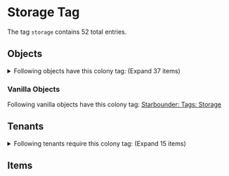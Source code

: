 # Storage Tag

The tag `storage` contains 52 total entries.

## Objects

<details markdown="1"><summary>Following objects have this colony tag: (Expand 37 items)</summary>

- <img src="https://raw.githubusercontent.com/Ceterai/Enternia/main/objects/alta/cafe/bin/icon.png" alt="Alta Bin icon" loading="lazy" width="auto" height="16px"/> [Alta Bin](https://ceterai.github.io/MyEnternia/Wiki/AltaBin)
- <img src="https://raw.githubusercontent.com/Ceterai/Enternia/main/objects/alta/basic/cabinet/icon.png" alt="Alta Cabinet icon" loading="lazy" width="auto" height="16px"/> [Alta Cabinet](https://ceterai.github.io/MyEnternia/Wiki/AltaCabinet)
- <img src="https://raw.githubusercontent.com/Ceterai/Enternia/main/objects/alta/cafe/cooler/icon.png" alt="Alta Cooler icon" loading="lazy" width="auto" height="16px"/> [Alta Cooler](https://ceterai.github.io/MyEnternia/Wiki/AltaCooler)
- <img src="https://raw.githubusercontent.com/Ceterai/Enternia/main/objects/alta/cooking/fridge/icon.png" alt="Alta Fridge icon" loading="lazy" width="auto" height="16px"/> [Alta Fridge](https://ceterai.github.io/MyEnternia/Wiki/AltaFridge)
- <img src="https://raw.githubusercontent.com/Ceterai/Enternia/main/objects/alta/lab/pod/icon.png" alt="Alta Lab Pod icon" loading="lazy" width="auto" height="16px"/> [Alta Lab Pod](https://ceterai.github.io/MyEnternia/Wiki/AltaLabPod)
- <img src="https://raw.githubusercontent.com/Ceterai/Enternia/main/objects/alta/city/pod/icon.png" alt="Alta Pod icon" loading="lazy" width="auto" height="16px"/> [Alta Pod](https://ceterai.github.io/MyEnternia/Wiki/AltaPod)
- <img src="https://raw.githubusercontent.com/Ceterai/Enternia/main/objects/alta/security/pod/icon.png" alt="Alta Security Pod icon" loading="lazy" width="auto" height="16px"/> [Alta Security Pod](https://ceterai.github.io/MyEnternia/Wiki/AltaSecurityPod)
- <img src="https://raw.githubusercontent.com/Ceterai/Enternia/main/objects/alta/security/rack/icon.png" alt="Alta Security Rack icon" loading="lazy" width="auto" height="16px"/> [Alta Security Rack](https://ceterai.github.io/MyEnternia/Wiki/AltaSecurityRack)
- <img src="https://raw.githubusercontent.com/Ceterai/Enternia/main/objects/alta/ship/container/icon.png" alt="Alta Ship Container icon" loading="lazy" width="auto" height="16px"/> [Alta Ship Container](https://ceterai.github.io/MyEnternia/Wiki/AltaShipContainer)
- <img src="https://raw.githubusercontent.com/Ceterai/Enternia/main/objects/alta/ship/container_medium/icon.png" alt="Alta Ship Container G2 icon" loading="lazy" width="auto" height="16px"/> [Alta Ship Container G2](https://ceterai.github.io/MyEnternia/Wiki/AltaShipContainerG2)
- <img src="https://raw.githubusercontent.com/Ceterai/Enternia/main/objects/alta/ship/container_large/icon.png" alt="Alta Ship Container G3 icon" loading="lazy" width="auto" height="16px"/> [Alta Ship Container G3](https://ceterai.github.io/MyEnternia/Wiki/AltaShipContainerG3)
- <img src="https://raw.githubusercontent.com/Ceterai/Enternia/main/objects/alta/ship/special/locker/icon.png" alt="Alta Ship Locker icon" loading="lazy" width="auto" height="16px"/> [Alta Ship Locker](https://ceterai.github.io/MyEnternia/Wiki/AltaShipLocker)
- <img src="https://raw.githubusercontent.com/Ceterai/Enternia/main/objects/alta/ship/pod/icon.png" alt="Alta Ship Pod icon" loading="lazy" width="auto" height="16px"/> [Alta Ship Pod](https://ceterai.github.io/MyEnternia/Wiki/AltaShipPod)
- <img src="https://raw.githubusercontent.com/Ceterai/Enternia/main/objects/alta/ship/storage/icon.png" alt="Alta Ship Storage icon" loading="lazy" width="auto" height="16px"/> [Alta Ship Storage](https://ceterai.github.io/MyEnternia/Wiki/AltaShipStorage)
- <img src="https://raw.githubusercontent.com/Ceterai/Enternia/main/objects/alta/basic/washer/icon.png" alt="Alta Washer icon" loading="lazy" width="auto" height="16px"/> [Alta Washer](https://ceterai.github.io/MyEnternia/Wiki/AltaWasher)
- <img src="https://raw.githubusercontent.com/Ceterai/Enternia/main/objects/alta/arknight/pod/icon.png" alt="Arknight Pod ★ icon" loading="lazy" width="auto" height="16px"/> [Arknight Pod ★](https://ceterai.github.io/MyEnternia/Wiki/ArknightPod)
- <img src="https://raw.githubusercontent.com/Ceterai/Enternia/main/objects/biome/alterash_prime/bishyn/decorative/chest/icon.png" alt="Bishyn Chest icon" loading="lazy" width="auto" height="16px"/> [Bishyn Chest](https://ceterai.github.io/MyEnternia/Wiki/BishynChest)
- <img src="https://raw.githubusercontent.com/Ceterai/Enternia/main/objects/biome/alterash_prime/bishyn/decorative/locker/icon.png" alt="Bishyn Locker icon" loading="lazy" width="auto" height="16px"/> [Bishyn Locker](https://ceterai.github.io/MyEnternia/Wiki/BishynLocker)
- <img src="https://raw.githubusercontent.com/Ceterai/Enternia/main/objects/alta/ship/special/locker/icon.png" alt="Broken Alta Ship Locker icon" loading="lazy" width="auto" height="16px"/> [Broken Alta Ship Locker](https://ceterai.github.io/MyEnternia/Wiki/BrokenAltaShipLocker)
- <img src="https://raw.githubusercontent.com/Ceterai/Enternia/main/objects/biome/alterash_prime/calin/decorative/chest/icon.png" alt="Calin Chest icon" loading="lazy" width="auto" height="16px"/> [Calin Chest](https://ceterai.github.io/MyEnternia/Wiki/CalinChest)
- <img src="https://raw.githubusercontent.com/Ceterai/Enternia/main/objects/alta/ceterai/pod/icon.png" alt="Ceterai Pod ★★★ icon" loading="lazy" width="auto" height="16px"/> [Ceterai Pod ★★★](https://ceterai.github.io/MyEnternia/Wiki/CeteraiPod)
- <img src="https://raw.githubusercontent.com/Ceterai/Enternia/main/objects/alta/citadel/pod/icon.png" alt="Citadel Pod ★★ icon" loading="lazy" width="auto" height="16px"/> [Citadel Pod ★★](https://ceterai.github.io/MyEnternia/Wiki/CitadelPod)
- <img src="https://raw.githubusercontent.com/Ceterai/Enternia/main/objects/alta/combat/pod/icon.png" alt="Combat Pod ★ icon" loading="lazy" width="auto" height="16px"/> [Combat Pod ★](https://ceterai.github.io/MyEnternia/Wiki/CombatPod)
- <img src="https://raw.githubusercontent.com/Ceterai/Enternia/main/objects/alta/eds/decorative/container/icon.png" alt="EDS Container icon" loading="lazy" width="auto" height="16px"/> [EDS Container](https://ceterai.github.io/MyEnternia/Wiki/EDSContainer)
- <img src="https://raw.githubusercontent.com/Ceterai/Enternia/main/objects/alta/eds/decorative/containers/icon.png" alt="EDS Containers icon" loading="lazy" width="auto" height="16px"/> [EDS Containers](https://ceterai.github.io/MyEnternia/Wiki/EDSContainers)
- <img src="https://raw.githubusercontent.com/Ceterai/Enternia/main/objects/alta/eds/decorative/pod/icon.png" alt="EDS Pod ★★ icon" loading="lazy" width="auto" height="16px"/> [EDS Pod ★★](https://ceterai.github.io/MyEnternia/Wiki/EDSPod)
- <img src="https://raw.githubusercontent.com/Ceterai/Enternia/main/objects/alta/elin/pod/icon.png" alt="Elin Pod ★ icon" loading="lazy" width="auto" height="16px"/> [Elin Pod ★](https://ceterai.github.io/MyEnternia/Wiki/ElinPod)
- <img src="https://raw.githubusercontent.com/Ceterai/Enternia/main/objects/alta/elite/pod/icon.png" alt="Elite Pod ★ icon" loading="lazy" width="auto" height="16px"/> [Elite Pod ★](https://ceterai.github.io/MyEnternia/Wiki/ElitePod)
- <img src="https://raw.githubusercontent.com/Ceterai/Enternia/main/objects/biome/alterash/viona/chest/icon.png" alt="Enchanted Chest icon" loading="lazy" width="auto" height="16px"/> [Enchanted Chest](https://ceterai.github.io/MyEnternia/Wiki/EnchantedChest)
- <img src="https://raw.githubusercontent.com/Ceterai/Enternia/main/objects/alta/arco/pod/icon.png" alt="Enviro Pod ★★ icon" loading="lazy" width="auto" height="16px"/> [Enviro Pod ★★](https://ceterai.github.io/MyEnternia/Wiki/EnviroPod)
- <img src="https://raw.githubusercontent.com/Ceterai/Enternia/main/objects/alta/faradea/pod/icon.png" alt="Faradea Pod ★ icon" loading="lazy" width="auto" height="16px"/> [Faradea Pod ★](https://ceterai.github.io/MyEnternia/Wiki/FaradeaPod)
- <img src="https://raw.githubusercontent.com/Ceterai/Enternia/main/objects/biome/alterash_prime/gheatsyn/decorative/chest/icon.png" alt="Gheatsyn Chest icon" loading="lazy" width="auto" height="16px"/> [Gheatsyn Chest](https://ceterai.github.io/MyEnternia/Wiki/GheatsynChest)
- <img src="https://raw.githubusercontent.com/Ceterai/Enternia/main/objects/biome/alterash_prime/gheatsyn/decorative/minifridge/icon.png" alt="Gheatsyn Minifridge icon" loading="lazy" width="auto" height="16px"/> [Gheatsyn Minifridge](https://ceterai.github.io/MyEnternia/Wiki/GheatsynMinifridge)
- <img src="https://raw.githubusercontent.com/Ceterai/Enternia/main/objects/biome/alterash_prime/hevika/decorative/chest/icon.png" alt="Hevika Chest icon" loading="lazy" width="auto" height="16px"/> [Hevika Chest](https://ceterai.github.io/MyEnternia/Wiki/HevikaChest)
- <img src="https://raw.githubusercontent.com/Ceterai/Enternia/main/objects/biome/alterash/warped/decorative/chest/icon.png" alt="Warped Chest icon" loading="lazy" width="auto" height="16px"/> [Warped Chest](https://ceterai.github.io/MyEnternia/Wiki/WarpedChest)
- <img src="https://raw.githubusercontent.com/Ceterai/Enternia/main/objects/biome/alterash/yaara/decorative/cabinet/icon.png" alt="Yaara Cabinet icon" loading="lazy" width="auto" height="16px"/> [Yaara Cabinet](https://ceterai.github.io/MyEnternia/Wiki/YaaraCabinet)
- <img src="https://raw.githubusercontent.com/Ceterai/Enternia/main/objects/biome/alterash/yaara/decorative/orb/icon.png" alt="Yaara Orb icon" loading="lazy" width="auto" height="16px"/> [Yaara Orb](https://ceterai.github.io/MyEnternia/Wiki/YaaraOrb)

</details>

### Vanilla Objects

Following vanilla objects have this colony tag: [Starbounder: Tags: Storage](https://starbounder.org/Tag:Storage)

## Tenants

<details markdown="1"><summary>Following tenants require this colony tag: (Expand 15 items)</summary>

- [A.R.C.O. Archiver](https://ceterai.github.io/MyEnternia/Wiki/A.R.C.O.Archiver)
- [Alta Agent](https://ceterai.github.io/MyEnternia/Wiki/AltaAgent)
- [Alta Archiver](https://ceterai.github.io/MyEnternia/Wiki/AltaArchiver)
- [Alta Christmas Girl](https://ceterai.github.io/MyEnternia/Wiki/AltaChristmasGirl)
- [Alta Lab Archiver](https://ceterai.github.io/MyEnternia/Wiki/AltaLabArchiver)
- [Alta Merchant](https://ceterai.github.io/MyEnternia/Wiki/AltaMerchant)
- [Ceterai Archiver](https://ceterai.github.io/MyEnternia/Wiki/CeteraiArchiver)
- [EDS Archiver](https://ceterai.github.io/MyEnternia/Wiki/EDSArchiver)
- [Ghearun Archiver](https://ceterai.github.io/MyEnternia/Wiki/GhearunArchiver)
- [Gyera Archiver](https://ceterai.github.io/MyEnternia/Wiki/GyeraArchiver)
- [Gyera Botanist](https://ceterai.github.io/MyEnternia/Wiki/GyeraBotanist)
- [Hevika Archiver](https://ceterai.github.io/MyEnternia/Wiki/HevikaArchiver)
- [MKI Archiver](https://ceterai.github.io/MyEnternia/Wiki/MKIArchiver)
- [Neiteru Archiver](https://ceterai.github.io/MyEnternia/Wiki/NeiteruArchiver)
- [Tserera Archiver](https://ceterai.github.io/MyEnternia/Wiki/TsereraArchiver)

</details>

## Items

